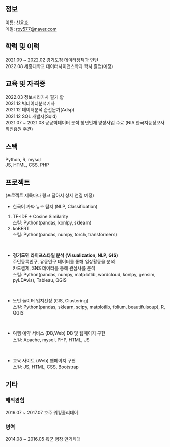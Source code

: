 ## 정보
이름: 신윤호 <br>
메일: roy577@naver.com


## 학력 및 이력
2021.09 ~ 2022.02 경기도청 데이터정책과 인턴 <br>
2022.08 세종대학교 데이터사이언스학과 학사 졸업(예정) <br>



## 교육 및 자격증
2022.03 정보처리기사 필기 합 <br>
2021.12 빅데이터분석기사 <br>
2021.12 데이터분석 준전문가(Adsp) <br>
2021.12 SQL 개발자(Sqld) <br>
2021.07 ~ 2021.08 공공빅데이터 분석 청년인재 양성사업 수료 (NIA 한국지능정보사회진흥원 주관) <br>



## 스택
Python, R, mysql <br>
JS, HTML, CSS, PHP <br>


## 프로젝트
(프로젝트 제목마다 링크 달아서 상세 연결 예정)

- 한국어 가짜 뉴스 탐지 (NLP, Classification) <br>
1. TF-IDF + Cosine Similarity <br>
스킬: Python(pandas, konlpy, sklearn)
2. koBERT <br>
스킬: Python(pandas, numpy, torch, transformers)

<br>

- <b>경기도민 라이프스타일 분석 (Visualization, NLP, GIS)</b> <br>
주민등록인구, 유동인구 데이터를 통해 일상활동을 분석 <br>
카드결제, SNS 데이터를 통해 관심사를 분석<br>
스킬: Python(pandas, numpy, matplotlib, wordcloud, konlpy, gensim, pyLDAvis), Tableau, QGIS

<br>

- 노인 놀이터 입지선정 (GIS, Clustering) <br>
스킬: Python(pandas, sklearn, scipy, matplotlib, folium, beautifulsoup), R, QGIS

<br>

- 여행 예약 서비스 (DB,Web)
DB 및 웹페이지 구현 <br>
스킬: Apache, mysql, PHP, HTML, JS

<br>

- 교육 사이트 (Web)
웹페이지 구현 <br>
스킬: JS, HTML, CSS, Bootstrap



## 기타

### 해외경험
2016.07 ~ 2017.07 호주 워킹홀리데이

### 병역
2014.08 ~ 2016.05 육군 병장 만기제대
